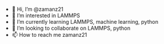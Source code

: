 - 👋 Hi, I’m @zamanz21
- 👀 I’m interested in LAMMPS
- 🌱 I’m currently learning LAMMPS, machine learning, python
- 💞️ I’m looking to collaborate on LAMMPS, python
- 📫 How to reach me zamanz21

<!---
zamanz21/zamanz21 is a ✨ special ✨ repository because its `README.md` (this file) appears on your GitHub profile.
You can click the Preview link to take a look at your changes.
--->
